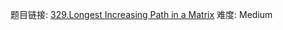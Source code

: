 题目链接: [329.Longest Increasing Path in a Matrix][1]
难度: Medium

[1]: https://leetcode.com/problems/longest-increasing-path-in-a-matrix/
